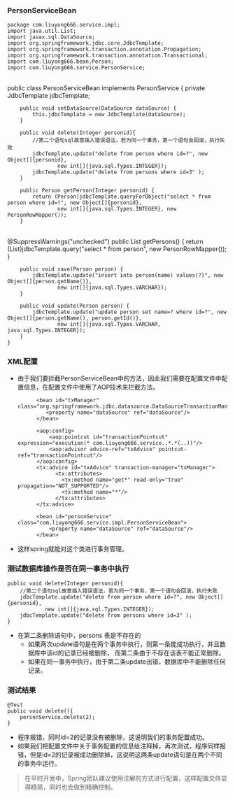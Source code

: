 ### PersonServiceBean

	package com.liuyong666.service.impl;
	import java.util.List;
	import javax.sql.DataSource;
	import org.springframework.jdbc.core.JdbcTemplate;
	import org.springframework.transaction.annotation.Propagation;
	import org.springframework.transaction.annotation.Transactional;
	import com.liuyong666.bean.Person;
	import com.liuyong666.service.PersonService;


​	
	public class PersonServiceBean implements PersonService {
		private JdbcTemplate jdbcTemplate;
		
		public void setDataSource(DataSource dataSource) {
			this.jdbcTemplate = new JdbcTemplate(dataSource);
		}
		
		public void delete(Integer personid){
			//第二个语句sql故意插入错误语法，若为同一个事务，第一个语句会回滚，执行失败
			jdbcTemplate.update("delete from person where id=?", new Object[]{personid},
					new int[]{java.sql.Types.INTEGER});
			jdbcTemplate.update("delete from persons where id=3" );
		}
		
		public Person getPerson(Integer personid) {		
			return (Person)jdbcTemplate.queryForObject("select * from person where id=?", new Object[]{personid}, 
					new int[]{java.sql.Types.INTEGER}, new PersonRowMapper());
		}


​		
		@SuppressWarnings("unchecked")
		public List<Person> getPersons() {
			return (List<Person>)jdbcTemplate.query("select * from person", new PersonRowMapper());
		}
	
		public void save(Person person) {
			jdbcTemplate.update("insert into person(name) values(?)", new Object[]{person.getName()},
					new int[]{java.sql.Types.VARCHAR});
		}
	
		public void update(Person person) {
			jdbcTemplate.update("update person set name=? where id=?", new Object[]{person.getName(), person.getId()},
					new int[]{java.sql.Types.VARCHAR, java.sql.Types.INTEGER});
		}
	}


### XML配置

- 由于我们要拦截PersonServiceBean中的方法，因此我们需要在配置文件中配置信息，在配置文件中使用了AOP技术来拦截方法。

			<bean id="txManager" class="org.springframework.jdbc.datasource.DataSourceTransactionManager">
		  	   <property name="dataSource" ref="dataSource"/>
		    </bean>
		    
			<aop:config>
			  	<aop:pointcut id="transactionPointcut" expression="execution(* com.liuyong666.service..*.*(..))"/>
			  	<aop:advisor advice-ref="txAdvice" pointcut-ref="transactionPointcut"/>
			</aop:config> 
			<tx:advice id="txAdvice" transaction-manager="txManager">
				  <tx:attributes>
				    <tx:method name="get*" read-only="true" propagation="NOT_SUPPORTED"/>
				    <tx:method name="*"/>
				  </tx:attributes>
			</tx:advice>    
			
			<bean id="personService" class="com.liuyong666.service.impl.PersonServiceBean">
				<property name="dataSource" ref="dataSource"/>
			</bean>

- 这样spring就能对这个类进行事务管理。

### 测试数据库操作是否在同一事务中执行

	public void delete(Integer personid){
		//第二个语句sql故意插入错误语法，若为同一个事务，第一个语句会回滚，执行失败
		jdbcTemplate.update("delete from person where id=?", new Object[]{personid},
				new int[]{java.sql.Types.INTEGER});
		jdbcTemplate.update("delete from persons where id=3" );
	}

- 在第二条删除语句中，persons 表是不存在的
	- 如果两次update语句是在两个事务中执行，则第一条能成功执行，并且数据库中该id的记录已经被删除，
而第二条由于不存在该表不能正常删除。
	- 如果在同一事务中执行，由于第二条update出错，数据库中不能删除任何记录。

### 测试结果

	@Test
	public void delete(){
		personService.delete(2);
	}

- 程序报错，同时id=2的记录没有被删除，这说明我们的事务配置成功。
- 如果我们把配置文件中关于事务配置的信息给注释掉，再次测试，程序同样报错，但是id=2的记录被成功删除掉，这说明这两条update语句是在两个不同的事务中运行。

>在平时开发中，Spring团队建议使用注解的方式进行配置，这样配置文件显得精简，同时也会做到精确控制。 

